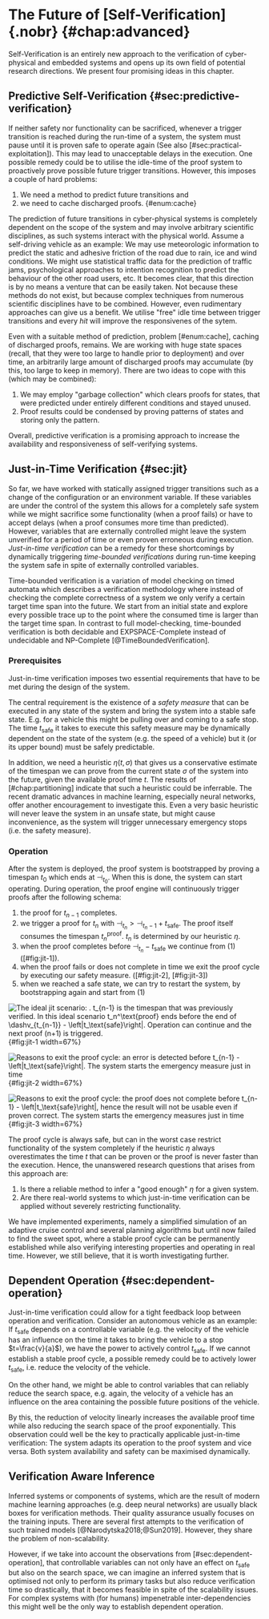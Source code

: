 # The Future of [Self-Verification]{.nobr} {#chap:advanced}

Self-Verification is an entirely new approach to the verification of 
cyber-physical and embedded systems and opens up its own field of potential 
research directions. We present four promising ideas in this chapter.

## Predictive Self-Verification {#sec:predictive-verification}

If neither safety nor functionality can be sacrificed, whenever a trigger 
transition is reached during the run-time of a system, the system must pause
until it is proven safe to operate again (See also [#sec:practical-exploitation]). 
This may lead to unacceptable delays in the execution. One possible remedy could 
be to utilise the idle-time of the proof system to proactively prove possible 
future trigger transitions. However, this imposes a couple of hard problems:

1. We need a method to predict future transitions and
2. we need to cache discharged proofs. {#enum:cache}

The prediction of future transitions in cyber-physical systems is completely
dependent on the scope of the system and may involve arbitrary scientific 
disciplines, as such systems interact with the physical world. Assume a 
self-driving vehicle as an example: We may use meteorologic information to 
predict the static and adhesive friction of the road due to rain, ice and wind
conditions. We might use statistical traffic data for the prediction of traffic 
jams, psychological approaches to intention recognition to predict the behaviour
of the other road users, etc. It becomes clear, that this direction is by no 
means a venture that can be easily taken. Not because these methods do not exist,
but because complex techniques from numerous scientific disciplines have to be 
combined. However, even rudimentary approaches can give us a benefit. We utilise 
"free" idle time between trigger transitions and every *hit* will improve the 
responsivenes of the sytem.

Even with a suitable method of prediction, problem [#enum:cache], caching of discharged 
proofs, remains. We are working with huge state spaces (recall, that they were 
too large to handle prior to deployment) and over time, an arbitrarily large 
amount of discharged proofs may accumulate (by this, too large to keep in memory). 
There are two ideas to cope with this (which may be combined):

1. We may employ "garbage collection" which clears proofs for states, that were 
   predicted under entirely different conditions and stayed unused.
2. Proof results could be condensed by proving patterns of states and storing 
   only the pattern.

Overall, predictive verification is a promising approach to increase the 
availability and responsiveness of self-verifying systems.

## Just-in-Time Verification {#sec:jit}

So far, we have worked with statically assigned trigger transitions such as a 
change of the configuration or an environment variable. If these variables are 
under the control of the system this allows for a completely safe system while 
we might sacrifice some functionality (when a proof fails) or have to accept 
delays (when a proof consumes more time than predicted). However, variables that 
are externally controlled might leave the system unverified for a period of time 
or even proven erroneous during execution. *Just-in-time verification* can be 
a remedy for these shortcomings by dynamically triggering *time-bounded 
verifications* during run-time keeping the system safe in spite of externally 
controlled variables.

Time-bounded verification is a variation of model checking on timed automata 
which describes a verification methodology where instead of checking the 
complete correctness of a system we only verify a certain target time span into 
the future. We start from an initial state and explore every possible trace up 
to the point where the consumed time is larger than the target time span. In 
contrast to full model-checking, time-bounded verification is both decidable and 
EXPSPACE-Complete instead of undecidable and NP-Complete [@TimeBoundedVerification].

### Prerequisites

Just-in-time verification imposes two essential requirements that have to be met 
during the design of the system.

The central requirement is the existence of a *safety measure* that can be 
executed in any state of the system and bring the system into a stable safe 
state. E.g. for a vehicle this might be pulling over and coming to a safe stop. 
The time $t_\text{safe}$ it takes to execute this safety measure may be 
dynamically dependent on the state of the system (e.g. the speed of a vehicle) 
but it (or its upper bound) must be safely predictable.

In addition, we need a heuristic $\eta(t,\sigma)$ that gives us a conservative 
estimate of the timespan we can prove from the current state $\sigma$ of the 
system into the future, given the available proof time $t$. The results of 
[#chap:partitioning] indicate that such a heuristic could be inferrable. 
The recent dramatic advances in machine learning, especially neural networks, 
offer another encouragement to investigate this. Even a very basic heuristic 
will never leave the system in an unsafe state, but might cause inconvenience, 
as the system will trigger unnecessary emergency stops (i.e. the safety 
measure).

### Operation

After the system is deployed, the proof system is bootstrapped by proving a 
timespan $t_0$ which ends at $\dashv_{t_0}$. When this is done, the system can 
start operating. During operation, the proof engine will continuously trigger 
proofs after the following schema:

1. the proof for $t_{n-1}$ completes.
2. we trigger a proof for $t_n$ with $\dashv_{t_n} > \dashv_{t_n-1} + t_\text{safe}$. 
   The proof itself consumes the timespan $t_n^\text{proof}$. $t_n$ is 
   determined by our heuristic $\eta$.
3. when the proof completes before $\dashv_{t_n} - t_\text{safe}$ we continue from
   (1) ([#fig:jit-1]).
4. when the proof fails or does not complete in time we exit the proof cycle by 
   executing our safety measure. ([#fig:jit-2], [#fig:jit-3])
5. when we reached a safe state, we can try to restart the system, by 
   bootstrapping again and start from (1)

![The ideal jit scenario: . $t_{n-1}$ is the timespan 
that was previously verified. In this ideal 
scenario $t_n^\text{proof}$ ends before the end of 
$\dashv_{t_{n-1}} - \left|t_\text{safe}\right|$. Operation can continue and 
the next proof ($n+1$) is triggered.](jit-1.svg){#fig:jit-1 width=67%}

![Reasons to exit the proof cycle: an error is detected before 
$t_{n-1} - \left|t_\text{safe}\right|$. The system starts the emergency measure
just in time](jit-2.svg){#fig:jit-2 width=67%}

![Reasons to exit the proof cycle: the proof does not complete before 
$t_{n-1} - \left|t_\text{safe}\right|$, hence the result will not be usable even 
if proven correct. The system starts the emergency measures just in 
time](jit-3.svg){#fig:jit-3 width=67%}

The proof cycle is always safe, but can in the worst case restrict functionality
of the system completely if the heuristic $\eta$ always overestimates the time 
$t$ that can be proven or the proof is never faster than the execution. Hence, 
the unanswered research questions that arises from this approach are:

1. Is there a reliable method to infer a "good enough" $\eta$ for a given 
   system.
2. Are there real-world systems to which just-in-time verification can be 
   applied without severely restricting functionality.

We have implemented experiments, namely a simplified simulation of an
adaptive cruise control and several planning algorithms but until now failed to 
find the sweet spot, where a stable proof cycle can be permanently established
while also verifying interesting properties and operating in real time. However, 
we still believe, that it is worth investigating further.

## Dependent Operation {#sec:dependent-operation}

Just-in-time verification could allow for a tight feedback loop between 
operation and verification. Consider an autonomous vehicle as an example: If 
$t_\text{safe}$ depends on a controllable variable (e.g. the velocity of the 
vehicle has an influence on the time it takes to bring the vehicle to a stop 
$t=\frac{v}{a}$), we have the power to actively control $t_\text{safe}$. If we 
cannot establish a stable proof cycle, a possible remedy could be to 
actively lower $t_\text{safe}$, i.e. reduce the velocity of the vehicle. 

On the other hand, we might be able to control variables that can reliably reduce
the search space, e.g. again, the velocity of a vehicle has an influence on the 
area containing the possible future positions of the vehicle. 

By this, the reduction of velocity linearly increases the available proof time 
while also reducing the search space of the proof exponentially. This 
observation could well be the key to practically applicable just-in-time 
verification: The system adapts its operation to the proof system and vice 
versa. Both system availability and safety can be maximised dynamically.

## Verification Aware Inference

Inferred systems or components of systems, which are the result of modern 
machine learning approaches (e.g. deep neural networks) are usually black boxes 
for verification methods. Their quality assurance usually focuses on the training 
inputs. There are several first attempts to the verification of such trained 
models [@Narodytska2018;@Sun2019]. However, they share the problem of non-scalability.

However, if we take into account the observations from
[#sec:dependent-operation], that controllable variables can not only have an effect on $t_\text{safe}$ but also on the search space, we can imagine an inferred system that is optimised not only to perform its primary tasks but also reduce verification time so drastically, that it becomes feasible in spite of the scalability issues. For complex systems with (for humans) impenetrable inter-dependencies this might well be the only way to establish dependent operation.
